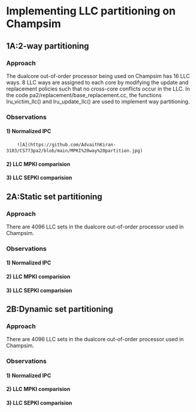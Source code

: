 # **Implementing LLC partitioning on Champsim**
## **1A:2-way partitioning**
### **Approach**
The dualcore out-of-order processor being used on Champsim has 16 LLC ways.
8 LLC ways are assigned to each core by modifying the update and replacement policies such that no cross-core conflicts occur in the LLC.
In the code pa2/replacement/base_replacement.cc,
the functions lru_victim_llc() and lru_update_llc() are used to implement way partitioning.
### **Observations**
#### **1) Normalized IPC**
        ![A](https://github.com/AdvaithKiran-3103/CS773pa2/blob/main/MPKI%20way%20partition.jpg)
#### **2) LLC MPKI comparision**
#### **3) LLC SEPKI comparision**

## **2A:Static set partitioning**
### **Approach**
There are 4096 LLC sets in the dualcore out-of-order processor used in Champsim.

### **Observations**
#### **1) Normalized IPC**
#### **2) LLC MPKI comparision**
#### **3) LLC SEPKI comparision**

## **2B:Dynamic set partitioning**
### **Approach**
There are 4096 LLC sets in the dualcore out-of-order processor used in Champsim.

### **Observations**
#### **1) Normalized IPC**
#### **2) LLC MPKI comparision**
#### **3) LLC SEPKI comparision**
